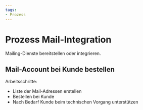 ```yaml
---
tags:
- Prozess
---
```

# Prozess Mail-Integration
Mailing-Dienste bereitstellen oder integrieren.

## Mail-Account bei Kunde bestellen

Arbeitsschritte:
* Liste der Mail-Adressen erstellen
* Bestellen bei Kunde
* Nach Bedarf Kunde beim technischen Vorgang unterstützen